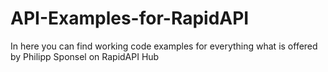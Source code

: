 # API-Examples-for-RapidAPI
In here you can find working code examples for everything what is offered by Philipp Sponsel on RapidAPI Hub
